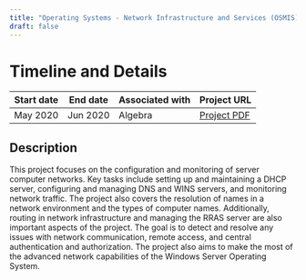 ```yaml
---
title: "Operating Systems - Network Infrastructure and Services (OSMIS)"
draft: false
---
```


# Timeline and Details
| Start date    | End date      | Associated with | Project URL                                                                        |
| ------------- | ------------- | --------------- | ---------------------------------------------------------------------------------- |
| May 2020 | Jun 2020 | Algebra           | [Project PDF](/projects/antonio_janach_-_projektni_zadatak_OSMIS.pdf)                |

## Description
This project focuses on the configuration and monitoring of server computer networks. Key tasks include setting up and maintaining a DHCP server, configuring and managing DNS and WINS servers, and monitoring network traffic. The project also covers the resolution of names in a network environment and the types of computer names. Additionally, routing in network infrastructure and managing the RRAS server are also important aspects of the project. The goal is to detect and resolve any issues with network communication, remote access, and central authentication and authorization. The project also aims to make the most of the advanced network capabilities of the Windows Server Operating System.
